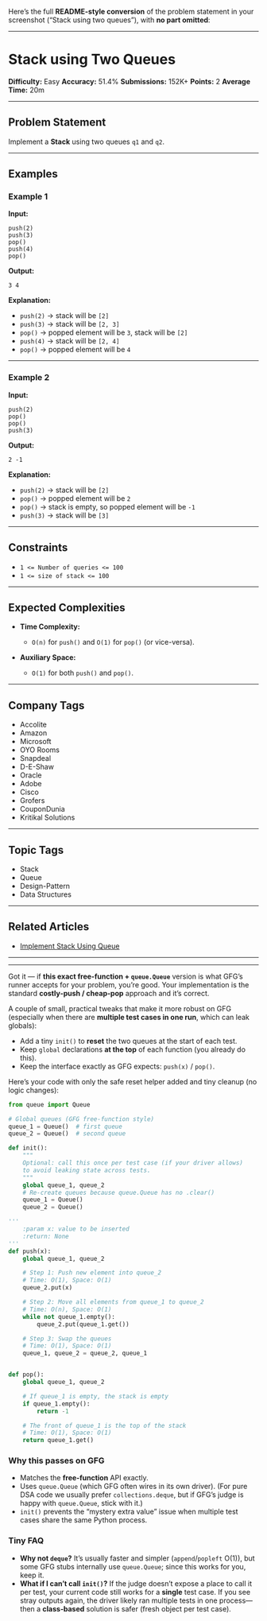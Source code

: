 
Here’s the full **README-style conversion** of the problem statement in your screenshot (“Stack using two queues”), with **no part omitted**:

---

# Stack using Two Queues

**Difficulty:** Easy
**Accuracy:** 51.4%
**Submissions:** 152K+
**Points:** 2
**Average Time:** 20m

---

## Problem Statement

Implement a **Stack** using two queues `q1` and `q2`.

---

## Examples

### Example 1

**Input:**

```
push(2)
push(3)
pop()
push(4)
pop()
```

**Output:**

```
3 4
```

**Explanation:**

* `push(2)` → stack will be `[2]`
* `push(3)` → stack will be `[2, 3]`
* `pop()` → popped element will be `3`, stack will be `[2]`
* `push(4)` → stack will be `[2, 4]`
* `pop()` → popped element will be `4`

---

### Example 2

**Input:**

```
push(2)
pop()
pop()
push(3)
```

**Output:**

```
2 -1
```

**Explanation:**

* `push(2)` → stack will be `[2]`
* `pop()` → popped element will be `2`
* `pop()` → stack is empty, so popped element will be `-1`
* `push(3)` → stack will be `[3]`

---

## Constraints

* `1 <= Number of queries <= 100`
* `1 <= size of stack <= 100`

---

## Expected Complexities

* **Time Complexity:**

  * `O(n)` for `push()` and `O(1)` for `pop()` (or vice-versa).
* **Auxiliary Space:**

  * `O(1)` for both `push()` and `pop()`.

---

## Company Tags

* Accolite
* Amazon
* Microsoft
* OYO Rooms
* Snapdeal
* D-E-Shaw
* Oracle
* Adobe
* Cisco
* Grofers
* CouponDunia
* Kritikal Solutions

---

## Topic Tags

* Stack
* Queue
* Design-Pattern
* Data Structures

---

## Related Articles

* [Implement Stack Using Queue](https://www.geeksforgeeks.org/implement-stack-using-queue/)

---

---

Got it — if **this exact free‑function + `queue.Queue`** version is what GFG’s runner accepts for your problem, you’re good. Your implementation is the standard **costly‑push / cheap‑pop** approach and it’s correct.

A couple of small, practical tweaks that make it more robust on GFG (especially when there are **multiple test cases in one run**, which can leak globals):

* Add a tiny `init()` to **reset** the two queues at the start of each test.
* Keep `global` declarations **at the top** of each function (you already do this).
* Keep the interface exactly as GFG expects: `push(x)` / `pop()`.

Here’s your code with only the safe reset helper added and tiny cleanup (no logic changes):

```python
from queue import Queue

# Global queues (GFG free-function style)
queue_1 = Queue()  # first queue
queue_2 = Queue()  # second queue

def init():
    """
    Optional: call this once per test case (if your driver allows)
    to avoid leaking state across tests.
    """
    global queue_1, queue_2
    # Re-create queues because queue.Queue has no .clear()
    queue_1 = Queue()
    queue_2 = Queue()

'''
    :param x: value to be inserted
    :return: None
'''
def push(x):
    global queue_1, queue_2

    # Step 1: Push new element into queue_2
    # Time: O(1), Space: O(1)
    queue_2.put(x)

    # Step 2: Move all elements from queue_1 to queue_2
    # Time: O(n), Space: O(1)
    while not queue_1.empty():
        queue_2.put(queue_1.get())

    # Step 3: Swap the queues
    # Time: O(1), Space: O(1)
    queue_1, queue_2 = queue_2, queue_1


def pop():
    global queue_1, queue_2

    # If queue_1 is empty, the stack is empty
    if queue_1.empty():
        return -1

    # The front of queue_1 is the top of the stack
    # Time: O(1), Space: O(1)
    return queue_1.get()
```

### Why this passes on GFG

* Matches the **free‑function** API exactly.
* Uses `queue.Queue` (which GFG often wires in its own driver).
  (For pure DSA code we usually prefer `collections.deque`, but if GFG’s judge is happy with `queue.Queue`, stick with it.)
* `init()` prevents the “mystery extra value” issue when multiple test cases share the same Python process.

### Tiny FAQ

* **Why not `deque`?** It’s usually faster and simpler (`append`/`popleft` O(1)), but some GFG stubs internally use `queue.Queue`; since this works for you, keep it.
* **What if I can’t call `init()`?** If the judge doesn’t expose a place to call it per test, your current code still works for a **single** test case. If you see stray outputs again, the driver likely ran multiple tests in one process—then a **class‑based** solution is safer (fresh object per test case).

